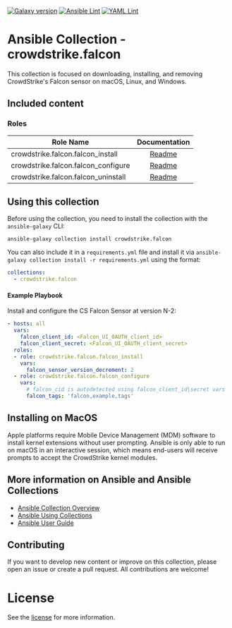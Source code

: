 [![Galaxy version](https://img.shields.io/badge/dynamic/json?style=flat&label=galaxy&prefix=v&url=https://galaxy.ansible.com/api/v2/collections/crowdstrike/falcon/&query=latest_version.version)](https://galaxy.ansible.com/CrowdStrike/falcon)
[![Ansible Lint](https://github.com/CrowdStrike/ansible_collection_falcon/actions/workflows/ansible-lint.yml/badge.svg)](https://github.com/CrowdStrike/ansible_collection_falcon/actions/workflows/ansible-lint.yml)
[![YAML Lint](https://github.com/CrowdStrike/ansible_collection_falcon/actions/workflows/yamllint.yml/badge.svg)](https://github.com/CrowdStrike/ansible_collection_falcon/actions/workflows/yamllint.yml)

# Ansible Collection - crowdstrike.falcon

This collection is focused on downloading, installing, and removing CrowdStrike's Falcon sensor on macOS, Linux, and Windows.

## Included content
### Roles

| Role Name | Documentation |
| --------- | :-----------: |
| crowdstrike.falcon.falcon_install | [Readme](https://github.com/CrowdStrike/ansible_collection_falcon/blob/main/roles/falcon_install/README.md) |
| crowdstrike.falcon.falcon_configure | [Readme](https://github.com/CrowdStrike/ansible_collection_falcon/blob/main/roles/falcon_configure/README.md) |
| crowdstrike.falcon.falcon_uninstall | [Readme](https://github.com/CrowdStrike/ansible_collection_falcon/blob/main/roles/falcon_uninstall/README.md) |


## Using this collection
Before using the collection, you need to install the collection with the `ansible-galaxy` CLI:

```
ansible-galaxy collection install crowdstrike.falcon
```

You can also include it in a `requirements.yml` file and install it via `ansible-galaxy collection install -r requirements.yml` using the format:

```yaml
collections:
  - crowdstrike.falcon
```

#### Example Playbook
Install and configure the CS Falcon Sensor at version N-2:
```yaml
- hosts: all
  vars:
    falcon_client_id: <Falcon_UI_OAUTH_client_id>
    falcon_client_secret: <Falcon_UI_OAUTH_client_secret>
  roles:
  - role: crowdstrike.falcon.falcon_install
    vars:
      falcon_sensor_version_decrement: 2
  - role: crowdstrike.falcon.falcon_configure
    vars:
      # falcon_cid is autodetected using falcon_client_id|secret vars
      falcon_tags: 'falcon,example,tags'
```

## Installing on MacOS

Apple platforms require Mobile Device Management (MDM) software to install kernel extensions without user prompting.
Ansible is only able to run on macOS in an interactive session, which means end-users will receive prompts to accept the CrowdStrike kernel modules.


## More information on Ansible and Ansible Collections
- [Ansible Collection Overview](https://github.com/ansible-collections/overview)
- [Ansible Using Collections](https://docs.ansible.com/ansible/latest/user_guide/collections_using.html)
- [Ansible User Guide](https://docs.ansible.com/ansible/latest/user_guide/index.html)


## Contributing
If you want to develop new content or improve on this collection, please open an issue or create a pull request.
All contributions are welcome!


# License

See the [license](LICENSE) for more information.
